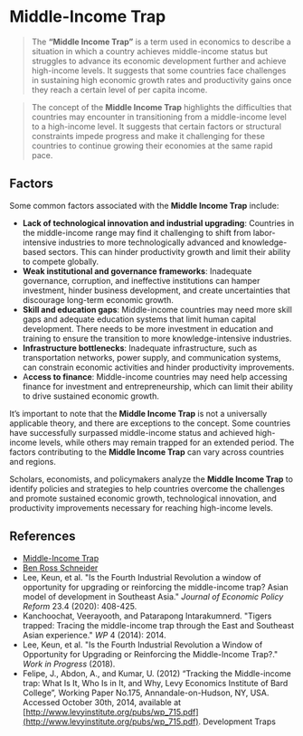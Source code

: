 # Middle-Income Trap

> The **“Middle Income Trap”** is a term used in economics to describe a situation in which a country achieves middle-income status but struggles to advance its economic development further and achieve high-income levels. It suggests that some countries face challenges in sustaining high economic growth rates and productivity gains once they reach a certain level of per capita income.

> The concept of the **Middle Income Trap** highlights the difficulties that countries may encounter in transitioning from a middle-income level to a high-income level. It suggests that certain factors or structural constraints impede progress and make it challenging for these countries to continue growing their economies at the same rapid pace.

## Factors

Some common factors associated with the **Middle Income Trap** include:

- **Lack of technological innovation and industrial upgrading**: Countries in the middle-income range may find it challenging to shift from labor-intensive industries to more technologically advanced and knowledge-based sectors. This can hinder productivity growth and limit their ability to compete globally.
- **Weak institutional and governance frameworks**: Inadequate governance, corruption, and ineffective institutions can hamper investment, hinder business development, and create uncertainties that discourage long-term economic growth.
- **Skill and education gaps**: Middle-income countries may need more skill gaps and adequate education systems that limit human capital development. There needs to be more investment in education and training to ensure the transition to more knowledge-intensive industries.
- **Infrastructure bottlenecks**: Inadequate infrastructure, such as transportation networks, power supply, and communication systems, can constrain economic activities and hinder productivity improvements.
- A**ccess to finance**: Middle-income countries may need help accessing finance for investment and entrepreneurship, which can limit their ability to drive sustained economic growth.

It’s important to note that the **Middle Income Trap** is not a universally applicable theory, and there are exceptions to the concept. Some countries have successfully surpassed middle-income status and achieved high-income levels, while others may remain trapped for an extended period. The factors contributing to the **Middle Income Trap** can vary across countries and regions.

Scholars, economists, and policymakers analyze the **Middle Income Trap** to identify policies and strategies to help countries overcome the challenges and promote sustained economic growth, technological innovation, and productivity improvements necessary for reaching high-income levels.

## References

- [Middle-Income Trap](https://www.wikiwand.com/en/Middle_income_trap)
- [Ben Ross Schneider](https://www.wikiwand.com/en/Ben_Ross_Schneider)
- Lee, Keun, et al. "Is the Fourth Industrial Revolution a window of  opportunity for upgrading or reinforcing the middle-income trap? Asian  model of development in Southeast Asia." *Journal of Economic Policy Reform* 23.4 (2020): 408-425.
- Kanchoochat, Veerayooth, and Patarapong Intarakumnerd. "Tigers trapped:  Tracing the middle-income trap through the East and Southeast Asian  experience." *WP* 4 (2014): 2014.
- Lee, Keun, et al. "Is the Fourth Industrial Revolution a Window of 
Opportunity for Upgrading or Reinforcing the Middle-Income Trap?." *Work in Progress* (2018).
- Felipe, J., Abdon, A., and Kumar, U. (2012) “Tracking the Middle-income trap: What Is It, Who Is in It, and Why, Levy Economics Institute of Bard College”, Working Paper No.175, Annandale-on-Hudson, NY, USA. Accessed October 30th, 2014, available at [http://www.levyinstitute.org/pubs/wp_715.pdf](http://www.levyinstitute.org/pubs/wp_715.pdf).
Development Traps
